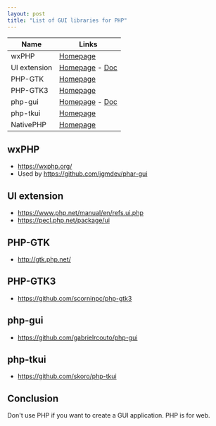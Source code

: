 ```yaml
---
layout: post
title: "List of GUI libraries for PHP"
---
```


| Name         | Links                                                                                                             |
|--------------|-------------------------------------------------------------------------------------------------------------------|
| wxPHP        | [Homepage](https://wxphp.org/)                                                                                    |
| UI extension | [Homepage](https://github.com/krakjoe/ui) - [Doc](https://www.php.net/manual/en/book.ui.php)                      |
| PHP-GTK      | [Homepage](http://gtk.php.net/)                                                                                   |
| PHP-GTK3     | [Homepage](https://github.com/scorninpc/php-gtk3)                                                                 |
| php-gui      | [Homepage](https://github.com/gabrielrcouto/php-gui) - [Doc](https://gabrielrcouto.github.io/php-gui/dist/#/home) |
| php-tkui     | [Homepage](https://github.com/skoro/php-tkui)                                                                     |
| NativePHP    | [Homepage](https://nativephp.com/)                                                                                |

wxPHP
-----

- https://wxphp.org/
- Used by https://github.com/jgmdev/phar-gui

UI extension
------------

- https://www.php.net/manual/en/refs.ui.php
- https://pecl.php.net/package/ui

PHP-GTK
-------

- http://gtk.php.net/

PHP-GTK3
--------

- https://github.com/scorninpc/php-gtk3

php-gui
-------

- https://github.com/gabrielrcouto/php-gui

php-tkui
--------

- https://github.com/skoro/php-tkui

Conclusion
---------

Don't use PHP if you want to create a GUI application. PHP is for web.
